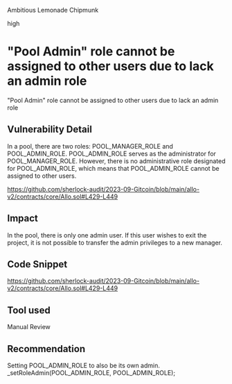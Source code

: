 Ambitious Lemonade Chipmunk

high

# "Pool Admin" role cannot be assigned to other users due to lack an admin role
"Pool Admin" role cannot be assigned to other users due to lack an admin role

## Vulnerability Detail
In a pool, there are two roles: POOL_MANAGER_ROLE and POOL_ADMIN_ROLE. POOL_ADMIN_ROLE serves as the administrator for POOL_MANAGER_ROLE. However, there is no administrative role designated for POOL_ADMIN_ROLE, which means that POOL_ADMIN_ROLE cannot be assigned to other users.

https://github.com/sherlock-audit/2023-09-Gitcoin/blob/main/allo-v2/contracts/core/Allo.sol#L429-L449

## Impact
In the pool, there is only one admin user. If this user wishes to exit the project, it is not possible to transfer the admin privileges to a new manager.

## Code Snippet
https://github.com/sherlock-audit/2023-09-Gitcoin/blob/main/allo-v2/contracts/core/Allo.sol#L429-L449

## Tool used

Manual Review

## Recommendation
Setting POOL_ADMIN_ROLE to also be its own admin. _setRoleAdmin(POOL_ADMIN_ROLE, POOL_ADMIN_ROLE);